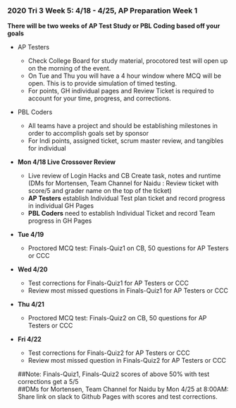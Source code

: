 ### **2020 Tri 3 Week 5: 4/18 - 4/25, AP Preparation Week 1**  
**There will be two weeks of AP Test Study or PBL Coding based off your goals**  

* AP Testers
    * Check College Board for study material, procotored test will open up on the morning of the event.
    * On Tue and Thu you will have a 4 hour window where MCQ will be open.  This is to provide simulation of timed testing.
    * For points, GH individual pages and Review Ticket is required to account for your time, progress, and corrections.
* PBL Coders
    * All teams have a project and should be establishing milestones in order to accomplish goals set by sponsor
    * For Indi points, assigned ticket, scrum master review, and tangibles for individual

* **Mon 4/18 Live Crossover Review**
  * Live review of Login Hacks and CB Create task, notes and runtime (DMs for Mortensen, Team Channel for Naidu : Review ticket with score/5 and grader name on the top of the ticket)
  * **AP Testers** establish Individual Test plan ticket and record progress in individual GH Pages
  * **PBL Coders** need to establish Individual Ticket and record Team progress in GH Pages 
* **Tue 4/19**
    * Proctored MCQ test: Finals-Quiz1 on CB, 50 questions for AP Testers or CCC  
* **Wed 4/20**
  * Test corrections for Finals-Quiz1 for AP Testers or CCC    
  * Review most missed questions in Finals-Quiz1 for AP Testers or CCC   
* **Thu 4/21**
    * Proctored MCQ test: Finals-Quiz2 on CB, 50 questions for AP Testers or CCC   
* **Fri 4/22**
  * Test corrections for Finals-Quiz2 for AP Testers or CCC  
  * Review most missed question in Finals-Quiz2 for AP Testers or CCC   
  
  ##Note: Finals-Quiz1, Finals-Quiz2 scores of above 50% with test corrections get a 5/5  
  ##DMs for Mortensen, Team Channel for Naidu by Mon 4/25 at 8:00AM: Share link on slack to Github Pages with scores and test corrections.  
